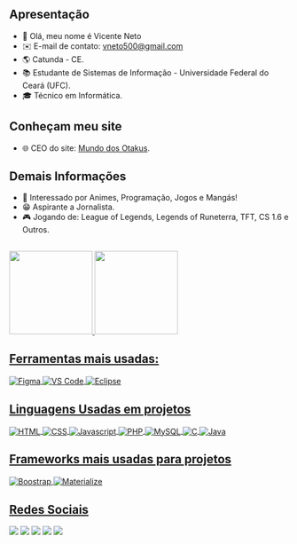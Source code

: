 ## Apresentação
- 👋 Olá, meu nome é Vicente Neto
- ✉️ E-mail de contato: <a href="vneto500@gmail.com" target="_blank">vneto500@gmail.com</a>
- 🌎 Catunda - CE.
- 📚 Estudante de Sistemas de Informação - Universidade Federal do Ceará (UFC).
- 🎓 Técnico em Informática.
## Conheçam meu site
- 🌐 CEO do site: <a href="https://mundodosotakus.com.br" target="_blank">Mundo dos Otakus</a>.
## Demais Informações
- 👀 Interessado por Animes, Programação, Jogos e Mangás!
- 😁 Aspirante a Jornalista.
- 🎮 Jogando de: League of Legends, Legends of Runeterra, TFT, CS 1.6 e Outros.
<!---## Sonhos
- 💭 Sonho: Crescer meu site.
## Frase
- 📝 Os limites só existem se você os deixar existir. - Dragon Ball
- 📝 Para aprender precisa se arriscar.
- 📝 Estudo é a base de tudo.

VicenteNeto21/VicenteNeto21 is a ✨ special ✨ repository because its `README.md` (this file) appears on your GitHub profile.
You can click the Preview link to take a look at your changes.
--->
##
 <div>
  <a href="https://github.com/VicenteNeto21">
  <img height="150em" src="https://github-readme-stats.vercel.app/api?username=VicenteNeto21&show_icons=true&theme=react&include_all_commits=true&count_private=true"/>
  <img height="150em" src="https://github-readme-stats.vercel.app/api/top-langs/?username=VicenteNeto21&layout=compact&langs_count=7&theme=react"/>
</div>

## Ferramentas mais usadas:
<div style="display: inline_block">
  <img align="center" alt="Figma" height="auto" width="auto" src="https://img.shields.io/badge/figma-%23F24E1E.svg?style=for-the-badge&logo=figma&logoColor=white">
  <img align="center" alt="VS Code" height="auto" width="auto" src="https://img.shields.io/badge/Visual%20Studio-5C2D91.svg?style=for-the-badge&logo=visual-studio&logoColor=white">
 <img align="center" alt="Eclipse" height="auto" width="auto" src="https://img.shields.io/badge/Eclipse-FE7A16.svg?style=for-the-badge&logo=Eclipse&logoColor=white">
</div>

## Linguagens Usadas em projetos
<div style="display: inline_block">
  <img align="center" alt="HTML" height="auto" width="auto" src="https://img.shields.io/badge/HTML5-E34F26?style=for-the-badge&logo=html5&logoColor=white">
  <img align="center" alt="CSS" height="auto" width="auto" src="https://img.shields.io/badge/CSS3-1572B6?style=for-the-badge&logo=css3&logoColor=white">
 <img align="center" alt="Javascript" height="auto" width="auto" src="https://img.shields.io/badge/JavaScript-F7DF1E?style=for-the-badge&logo=javascript&logoColor=white">
 <img align="center" alt="PHP" height="auto" width="auto" src="https://img.shields.io/badge/PHP-777BB4?style=for-the-badge&logo=php&logoColor=white">
 <img align="center" alt="MySQL" height="auto" width="auto" src="https://img.shields.io/badge/MySQL-00000F?style=for-the-badge&logo=mysql&logoColor=white">
   <img align="center" alt="C" height="auto" width="auto" src="https://img.shields.io/badge/C-00599C?style=for-the-badge&logo=c&logoColor=white">
   <img align="center" alt="Java" height="auto" width="auto" src="https://img.shields.io/badge/Java-ED8B00?style=for-the-badge&logo=java&logoColor=white">
</div>
 
 ## Frameworks mais usadas para projetos
<div style="display: inline_block">
  <img align="center" alt="Boostrap" height="auto" width="auto" src="https://img.shields.io/badge/Bootstrap-563D7C?style=for-the-badge&logo=bootstrap&logoColor=white">
  <img align="center" alt="Materialize" height="auto" width="auto" src="https://img.shields.io/badge/-materialize--css-ff69b4?style=for-the-badge&logo=materialize--css&logoColor=white">
</div>
 
 ## Redes Sociais
<div> 
  <a href="https://www.facebook.com/fernando.andeson" target="_blank"><img src="https://img.shields.io/badge/Facebook-1877F2?style=for-the-badge&logo=facebook&logoColor=white" target="_blank"></a>
  <a href="https://www.instagram.com/vicente1374/" target="_blank"><img src="https://img.shields.io/badge/-Instagram-%23E4405F?style=for-the-badge&logo=instagram&logoColor=white" target="_blank"></a>
 <a href="https://twitter.com/vneto_oficial" target="_blank"><img src="https://img.shields.io/badge/Twitter-1DA1F2?style=for-the-badge&logo=twitter&logoColor=white" target="_blank"></a>
 <a href="https://www.linkedin.com/in/vicente-neto/" target="_blank"><img src="https://img.shields.io/badge/LinkedIn-0077B5?style=for-the-badge&logo=linkedin&logoColor=white" target="_blank"></a>
 <a href="https://animew21.blogspot.com" target="_blank"><img src="https://img.shields.io/badge/Blogger-FF5722?style=for-the-badge&logo=blogger&logoColor=white" target="_blank"></a>
</div>
